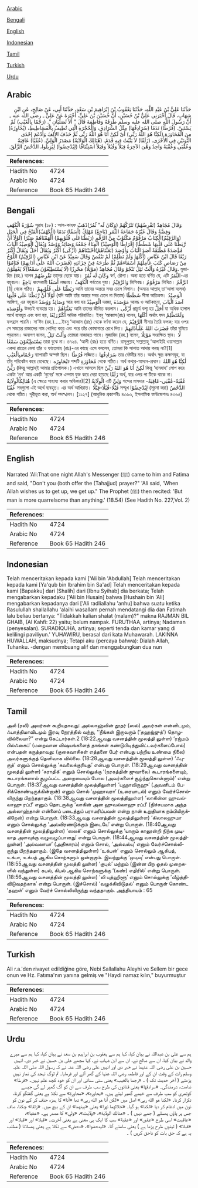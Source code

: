 [Arabic](#arabic)

[Bengali](#bengali)

[English](#english)

[Indonesian](#indonesian)

[Tamil](#tamil)

[Turkish](#turkish)

[Urdu](#urdu)

## Arabic


<div dir="rtl" lang="ar" style={{fontSize:'larger',backgroundColor:'#f8f9fa',padding:20}}>
حَدَّثَنَا عَلِيُّ بْنُ عَبْدِ اللَّهِ، حَدَّثَنَا يَعْقُوبُ بْنُ إِبْرَاهِيمَ بْنِ سَعْدٍ، حَدَّثَنَا أَبِي، عَنْ صَالِحٍ، عَنِ ابْنِ شِهَابٍ، قَالَ أَخْبَرَنِي عَلِيُّ بْنُ حُسَيْنٍ، أَنَّ حُسَيْنَ بْنَ عَلِيٍّ، أَخْبَرَهُ عَنْ عَلِيٍّ ـ رضى الله عنه ـ أَنَّ رَسُولَ اللَّهِ صلى الله عليه وسلم طَرَقَهُ وَفَاطِمَةَ قَالَ ‏"‏ أَلاَ تُصَلِّيَانِ ‏"‏‏.‏ ‏(‏رَجْمًا بِالْغَيْبِ‏)‏ لَمْ يَسْتَبِنْ‏.‏ ‏(‏فُرُطًا‏)‏ نَدَمًا ‏(‏سُرَادِقُهَا‏)‏ مِثْلُ السُّرَادِقِ، وَالْحُجْرَةِ الَّتِي تُطِيفُ بِالْفَسَاطِيطِ، ‏(‏يُحَاوِرُهُ‏)‏ مِنَ الْمُحَاوَرَةِ ‏(‏لَكِنَّا هُوَ اللَّهُ رَبِّي‏)‏ أَىْ لَكِنْ أَنَا هُوَ اللَّهُ رَبِّي ثُمَّ حَذَفَ الأَلِفَ وَأَدْغَمَ إِحْدَى النُّونَيْنِ فِي الأُخْرَى‏.‏ ‏(‏زَلَقًا‏)‏ لاَ يَثْبُتُ فِيهِ قَدَمٌ‏.‏ ‏(‏هُنَالِكَ الْوَلاَيَةُ‏)‏ مَصْدَرُ الْوَلِيِّ‏.‏ ‏(‏عُقُبًا‏)‏ عَاقِبَةٌ وَعُقْبَى وَعُقْبَةٌ وَاحِدٌ وَهْىَ الآخِرَةُ قِبَلاً وَقُبُلاً وَقَبَلاً اسْتِئْنَافًا ‏(‏لِيُدْحِضُوا‏)‏ لِيُزِيلُوا، الدَّحْضُ الزَّلَقُ‏.‏
</div>
<div style={{backgroundColor:'#f8f9fa',padding:20, marginBottom: 10}}><table> <thead> <tr> <th>References:</th> <th></th> </tr> </thead> <tbody><tr><td>Hadith No</td><td>4724</td></tr><tr><td>Arabic No</td><td>4724</td></tr><tr><td>Reference</td><td>Book 65 Hadith 246</td></tr></tbody></table></div>

## Bengali


<div dir="ltr" lang="bn" style={{fontSize:'larger',backgroundColor:'#f8f9fa',padding:20}}>
سُوْرَةُ الْكَهْفِ সূরাহ (১৮) : আল-কাহফ وَقَالَ مُجَاهِدٌ (تَقْرِضُهُمْ) تَتْرُكُهُمْ (وَكَانَ لَه” ثُمُرٌ)ذَهَبٌ وَفِضَّةٌ وَقَالَ غَيْرُهُ جَمَاعَةُ الثَّمَرِ (بَاخِعٌ) مُهْلِكٌ (أَسَفًا) نَدَمًا (الْكَهْفُ)الْفَتْحُ فِي الْجَبَلِ (وَالرَّقِيْمُ)الْكِتَابُ مَرْقُوْمٌ مَكْتُوْبٌ مِنْ الرَّقْمِ (رَبَطْنَاعَلٰى قُلُوْبِهِمْ) أَلْهَمْنَاهُمْ صَبْرًا (لَوْلَآ أَنْ رَّبَطْنَا عَلٰى قَلْبِهَا شَطَطًا) إِفْرَاطًا (الْوَصِيْدُ) الْفِنَاءُ جَمْعُهُ وَصَائِدُ وَوُصُدٌ وَيُقَالُ الْوَصِيْدُ الْبَابُ مُؤْصَدَةٌ مُطْبَقَةٌ آصَدَ الْبَابَ وَأَوْصَدَ (بَعَثْنَاهُمْ)أَحْيَيْنَاهُمْ (أَزْكٰى) أَكْثَرُ وَيُقَالُ أَحَلُّ وَيُقَالُ أَكْثَرُ رَيْعًا قَالَ ابْنُ عَبَّاسٍ (أُكْلَهَا وَلَمْ تَظْلِمْ) لَمْ تَنْقُصْ وَقَالَ سَعِيْدٌ عَنْ ابْنِ عَبَّاسٍ (الرَّقِيْمُ) اللَّوْحُ مِنْ رَصَاصٍ كَتَبَ عَامِلُهُمْ أَسْمَاءَهُمْ ثُمَّ طَرَحَهُ فِيْ خِزَانَتِهِ (فَضَرَبَ اللهُ عَلٰى اٰذَانِهِمْ) فَنَامُوْا وَقَالَ غَيْرُهُ وَأَلَتْ تَئِلُ تَنْجُوْ وَقَالَ مُجَاهِدٌ (مَوْئِلًا) مَحْرِزًا (لَا يَسْتَطِيْعُوْنَ سَمْعًا)لَا يَعْقِلُوْنَ. মুজাহিদ (রহ.) বলেন تَقْرِضُهُمْ তাদের ছেড়ে যায়। وَكَانَ لَه ثُمُرٌ স্বর্ণ, রৌপ্য। অন্য হতে বর্ণিত যে, এটি الثَّمَرُ-এর বহুবচন। بَاخِعٌ ধ্বংসকারী أَسَفًا লজ্জায়। الْكَهْفُ পর্বতের গুহা। وَالرَّقِيْمُ লিপিবদ্ধ। مَرْقُوْمٌ লিখিত। الرَّقْمُ [1] থেকে গঠিত। رَبَطْنَا عَلٰى قُلُوْبِهِمْ আমি তাদের অন্তরে সবর ঢেলে দিলাম। (অন্যত্র আল্লাহ্ তা‘আলা বলেন) لَوْلَآ أَنْ رَّبَطْنَا عَلٰى قَلْبِهَا (যদি আমি তাঁর অন্তরে সবর ঢেলে না দিতাম) شَطَطًا সীমা অতিক্রম। الْوَصِيْدُ আঙ্গিণা, এর বহুবচন وَصَائِدُ وَوُصُدٌ আর বলা হয় الْوَصِيْدُ দরজা, مَوْصَدَةَ আবদ্ধ ও আটকানো, آصَدَ الْبَابَ وَأَوْصَدَه উভয়ই ব্যবহার হয়। بَعَثْنَاهُمْ আমি তাদের জীবিত করলাম। أَزْكٰى প্রাচুর্য বলা হয় أَحَلُّ যা অধিক হালাল অর্থে ব্যবহৃত এবং বলা হয়, أَكْثَرُرَيْعًا অধিক পরিবর্ধিত। ইবনু ‘আব্বাস(রাঃ) বলেন, أُكْلَهَا অর্থাৎ ফল وَلَمْتَظْلِمْ ফলহ্রাস পায়নি। সা‘ঈদ (রহ.).....ইবনু ‘আব্বাস (রাঃ) থেকে বর্ণনা করেন যে, الرَّقِيْمُ সীসার তৈরি ফলক; যার ওপর সে সময়ের রাজাদের নাম খোদিত করে এবং পরে তাঁর কোষাগারে রেখে দিত। فَضَرَبَ اللهُ عَلٰىاٰذَانِهِمْ তাঁরা ঘুমিয়ে পড়লেন। অন্যগণ বলেন, وَأَلَتْ تَئِلُ তোমরা নাজাহত পাবে। মুজাহিদ (রহ.) বলেন, مَوْئِلًا সংরক্ষিত স্থান। لَا يَسْتَطِيْعُوْنَ سَمْعًا তারা বুঝে না। ৪৭২৪. ‘আলী (রাঃ) হতে বর্ণিত। রাসূলুল্লাহ্ সাল্লাল্লাহু ‘আলাইহি ওয়াসাল্লাম একদা রাতের বেলা তাঁর ও ফাতেমাহ (রাঃ)-এর কাছে এসে বললেন, তোমরা কি সালাত আদায় করছ না?[1] رَجْمًامبِالْغَيْبِ ব্যাপারটি অস্পষ্ট ছিল। فُرُطًا লজ্জিত। سُرَادِقُهَا তার বেষ্টনীর মত। অর্থাৎ ক্ষুদ্র কক্ষসমূহ, যা তাঁবু পরিবেষ্টন করে রেখেছে। يُحَاوِرُهচ শব্দটি مُحَاوَرَةِ থেকে গঠিত। অর্থ কথার-আদান-প্রদান। لٰكِنَّا هُوَ اللهُ رَبِّيْ (কিন্তু আল্লাহ্ই আমার প্রতিপালক।) এখানে আসলে ছিল لَكِنَّ أَنَا هُوَ اللهُ رَبِّيْ কিন্তু ‘হামযাহ’ লোপ করে একটা ‘নুন’ আর একটি ‘নুনের’ সঙ্গে এদ্গাম যুক্ত করে দেয়া হয়েছে زَلَقًا অর্থ, যার ওপর পা টিকে থাকে না। هُنَالِكَالْوِلَايَةُ (এ ক্ষেত্রে সাহায্য করার অধিকার)[2] الْوِلَايَةُ এটি وَلِيِّ শব্দের মাসদার عُقْبَةً-عُقْبَى-عَاقِبَةً-عُقُبًا সবগুলো এই অর্থে ব্যবহৃত। এর অর্থ আখিরাত। قَبْلًا-قُبُلًا-قِبْلًا সম্মুখ لِيُدْحِضُوْا (সূচনা করা) الدَّحْضُ থেকে গঠিত। দূরীভূত করা, অর্থ পদস্খলন। [১১২৭] (আধুনিক প্রকাশনীঃ ৪৩৬৩, ইসলামিক ফাউন্ডেশনঃ ৪৩৬৫)
</div>
<div style={{backgroundColor:'#f8f9fa',padding:20, marginBottom: 10}}><table> <thead> <tr> <th>References:</th> <th></th> </tr> </thead> <tbody><tr><td>Hadith No</td><td>4724</td></tr><tr><td>Arabic No</td><td>4724</td></tr><tr><td>Reference</td><td>Book 65 Hadith 246</td></tr></tbody></table></div>

## English


<div dir="ltr" lang="en" style={{fontSize:'larger',backgroundColor:'#f8f9fa',padding:20}}>
Narrated 'Ali:That one night Allah's Messenger (ﷺ) came to him and Fatima and said, "Don't you (both offer the (Tahajjud) prayer?" 'Ali said, 'When Allah wishes us to get up, we get up." The Prophet (ﷺ) then recited: 'But man is more quarrelsome than anything.' (18.54) (See Hadith No. 227,Vol. 2)
</div>
<div style={{backgroundColor:'#f8f9fa',padding:20, marginBottom: 10}}><table> <thead> <tr> <th>References:</th> <th></th> </tr> </thead> <tbody><tr><td>Hadith No</td><td>4724</td></tr><tr><td>Arabic No</td><td>4724</td></tr><tr><td>Reference</td><td>Book 65 Hadith 246</td></tr></tbody></table></div>

## Indonesian


<div dir="ltr" lang="id" style={{fontSize:'larger',backgroundColor:'#f8f9fa',padding:20}}>
Telah menceritakan kepada kami ['Ali bin 'Abdullah] Telah menceritakan kepada kami [Ya'qub bin Ibrahim bin Sa'ad] Telah menceritakan kepada kami [Bapakku] dari [Shalih] dari [Ibnu Syihab] dia berkata; Telah mengabarkan kepadaku ['Ali bin Husain] bahwa [Hushain bin 'Ali] mengabarkan kepadanya dari ['Ali radliallahu 'anhu] bahwa suatu ketika Rasulullah shallallahu 'alaihi wasallam pernah mendatangi dia dan Fatimah lalu beliau bertanya: "Tidakkah kalian shalat (malam)?" makna RAJMAN BIL GHAIB, (Al Kahfi: 22) yaitu; belum nampak. FURUTHAA, artinya; Nadaman (penyesalan). SURADIQUHA, artinya; seperti tenda dan kamar yang di kelilingi paviliyun.' YUHAWIRU, berasal dari kata Muhawarah. LAKINNA HUWALLAH, maksudnya; Tetapi aku (percaya bahwa): Dialah Allah, Tuhanku. -dengan membuang alif dan menggabungkan dua nun
</div>
<div style={{backgroundColor:'#f8f9fa',padding:20, marginBottom: 10}}><table> <thead> <tr> <th>References:</th> <th></th> </tr> </thead> <tbody><tr><td>Hadith No</td><td>4724</td></tr><tr><td>Arabic No</td><td>4724</td></tr><tr><td>Reference</td><td>Book 65 Hadith 246</td></tr></tbody></table></div>

## Tamil


<div dir="ltr" lang="ta" style={{fontSize:'larger',backgroundColor:'#f8f9fa',padding:20}}>
அலீ (ரலி) அவர்கள் கூறியதாவது: அல்லாஹ்வின் தூதர் (ஸல்) அவர்கள் என்னிடமும், ஃபாத்திமாவிடமும் இரவு நேரத்தில் வந்து, ‘‘நீங்கள் இருவரும் (‘தஹஜ்ஜுத்’) தொழவில்லையா?” என்று கேட்டார்கள்.2 (18:22ஆவது வசனத்தின் மூலத்தி லுள்ள) ‘ரஜ்மம் பில்ஃகைப்’ (மறைவான விஷயங்களைத் தாங்கள் கண்டுபிடித்துவிட்டவர்களைப்போல்) என்பதன் கருத்தாவது: (குகைவாசிகள் எத்தனை பேர் என்பது பற்றிய உண்மை நிலை) அவர்களுக்குத் தெளிவாக வில்லை. (18:28ஆவது வசனத்தின் மூலத்தி லுள்ள) ‘ஃபுருத்’ எனும் சொல்லுக்கு ‘கவலைக்குரியது’ என்பது பொருள். (18:29ஆவது வசனத்தின் மூலத்தி லுள்ள) ‘சுராதிக்’ எனும் சொல்லுக்கு ‘(நரகத்தின் ஜுவாலை) கூடாரங்களையும், கூடாரங்களால் சூழப்பட்ட அறையையும் போல (அவர்களைச் சூழ்ந்துகொள்ளும்)’ என்று பொருள். (18:37ஆவது வசனத்தின் மூலத்திலுள்ள) ‘யுஹாவிருஹு’ (அவனிடம் பேசிக்கொண்டிருக்கின்றான்) எனும் சொல் ‘முஹாவரா’ (உரையாடல்) எனும் வேர்ச்சொல்லிருந்து பிறந்ததாகும். (18:38ஆவது வசனத்தின் மூலத்திலுள்ள) ‘லாகின்ன ஹுவல்லாஹு ரப்பீ’ எனும் தொடருக்கு ‘லாகின் அன ஹுவல்லாஹு ரப்பீ’ (நிச்சயமாக அந்த அல்லாஹ்தான் என்னைப் படைத்துப் பராமரிப்பவன் என்று நான் உறுதியாக நம்பியிருக்கிறேன்) என்று பொருள். (18:33ஆவது வசனத்தின் மூலத்திலுள்ள) ‘கிலாலஹுமா எனும் சொல்லுக்கு ‘அவ்விரண்டுக்கும் இடையே’ என்று பொருள். (18:40ஆவது வசனத்தின் மூலத்திலுள்ள) ‘ஸலக்’ எனும் சொல்லுக்கு ‘யாரும் காலூன்றி நிற்க முடியாத அளவுக்கு வழுவழுப்பானது’ என்று பொருள். (18:44ஆவது வசனத்தின் மூலத்திலுள்ள) ‘அல்வலாயா’ (அதிகாரம்) எனும் சொல், ‘அல்வல்யு’ எனும் வேர்ச்சொல்லிருந்து பிறந்ததாகும். (இதே வசனத்திலுள்ள) ‘உக்பன்’ எனும் சொல்லும் ஆகிபத், உக்பா, உக்பத் ஆகிய சொற்களும் ஒன்றாகும். இவற்றுக்கு ‘முடிவு’ என்பது பொருள். (18:55ஆவது வசனத்தின் மூலத்தி லுள்ள) ‘குபுல்’ மற்றும் (இன்ன பிற ஓதல் முறைகளில் வந்துள்ள) கபல், கிபல் ஆகிய சொற்களுக்கு ‘(கண்) எதிரில்’ என்று பொருள். (18:56ஆவது வசனத்தின் மூலத்தி லுள்ள) ‘லி யுத்ஹிளூ’ எனும் சொல்லுக்கு ‘வீழ்த்திவிடுவதற்காக’ என்று பொருள். (இச்சொல்) ‘வழுக்கிவிடுதல்’ எனும் பொருள் கொண்ட ‘தஹள்’ எனும் வேர்ச் சொல்லிலிருந்து வந்ததாகும். அத்தியாயம் : 65
</div>
<div style={{backgroundColor:'#f8f9fa',padding:20, marginBottom: 10}}><table> <thead> <tr> <th>References:</th> <th></th> </tr> </thead> <tbody><tr><td>Hadith No</td><td>4724</td></tr><tr><td>Arabic No</td><td>4724</td></tr><tr><td>Reference</td><td>Book 65 Hadith 246</td></tr></tbody></table></div>

## Turkish


<div dir="ltr" lang="tr" style={{fontSize:'larger',backgroundColor:'#f8f9fa',padding:20}}>
Ali r.a.'den rivayet edildiğine göre, Nebi Sallallahu Aleyhi ve Sellem bir gece onun ve Hz. Fatıma'nın yanına gelmiş ve "Haydi namaz kılın," buyurmuştur
</div>
<div style={{backgroundColor:'#f8f9fa',padding:20, marginBottom: 10}}><table> <thead> <tr> <th>References:</th> <th></th> </tr> </thead> <tbody><tr><td>Hadith No</td><td>4724</td></tr><tr><td>Arabic No</td><td>4724</td></tr><tr><td>Reference</td><td>Book 65 Hadith 246</td></tr></tbody></table></div>

## Urdu


<div dir="rtl" lang="ur" style={{fontSize:'larger',backgroundColor:'#f8f9fa',padding:20}}>
ہم سے علی بن عبداللہ نے بیان کیا، کہا ہم سے یعقوب بن ابراہیم بن سعد نے بیان کیا، کہا ہم سے میرے والد نے بیان کیا، ان سے صالح نے، ان سے ابن شہاب نے، کہا مجھے علی بن حسین نے خبر دی، انہیں حسین بن علی رضی اللہ عنہما نے خبر دی اور انہیں علی رضی اللہ عنہ نے کہ رسول اللہ صلی اللہ علیہ وسلم رات کے وقت ان کے اور فاطمہ رضی اللہ عنہا کے گھر آئے اور فرمایا۔ تم لوگ تہجد کی نماز نہیں پڑھتے ( آخر حدیث تک ) ۔ «رجما بالغيب‏» یعنی سنی سنائی اور ان کو خود کچھ علم نہیں۔ «فرطا‏» ندامت، شرمندگی۔ «سرادقها‏» یعنی قناتوں کی طرح سب طرف سے ان کو آگ گھیر لے گی جیسے کوٹھری کو سب طرف سے خیمے گھیر لیتے ہیں۔ «يحاوره‏»،‏‏‏‏ «محاورة» سے نکلا ہے یعنی گفتگو کرنا، تکرار کرنا۔ «لكنا هو الله ربي‏» اصل میں «لكن أنا هو الله ربي» تھا «أنا» کا ہمزہ حذف کر کے نون کو نون میں ادغام کر دیا «لكنا» ہو گیا۔ «خلالهما نهرا» یعنی «بينهما» ان کے بیچ میں۔ «زلقا» چکنا، صاف جس پر پاؤں پھسلے ( جمے نہیں ) ۔ «هنالك الولاية‏»،‏‏‏‏ «ولايت‏»،‏‏‏‏ «ولي» کا مصدر ہے۔ «عقبا‏»،‏‏‏‏ «عاقبت» اسی طرح «عقبى» اور «عقبة» سب کا ایک ہی معنی ہے یعنی آخرت۔ «قبلا» اور «قبلا» اور «قبلا» ( تینوں طرح پڑھا ہے ) یعنی سامنے آنا۔ «ليدحضوا‏»،‏‏‏‏ «دحض» سے نکلا ہے یعنی پھسلانا ( مطلب یہ ہے کہ حق بات کو ناحق کریں ) ۔
</div>
<div style={{backgroundColor:'#f8f9fa',padding:20, marginBottom: 10}}><table> <thead> <tr> <th>References:</th> <th></th> </tr> </thead> <tbody><tr><td>Hadith No</td><td>4724</td></tr><tr><td>Arabic No</td><td>4724</td></tr><tr><td>Reference</td><td>Book 65 Hadith 246</td></tr></tbody></table></div>